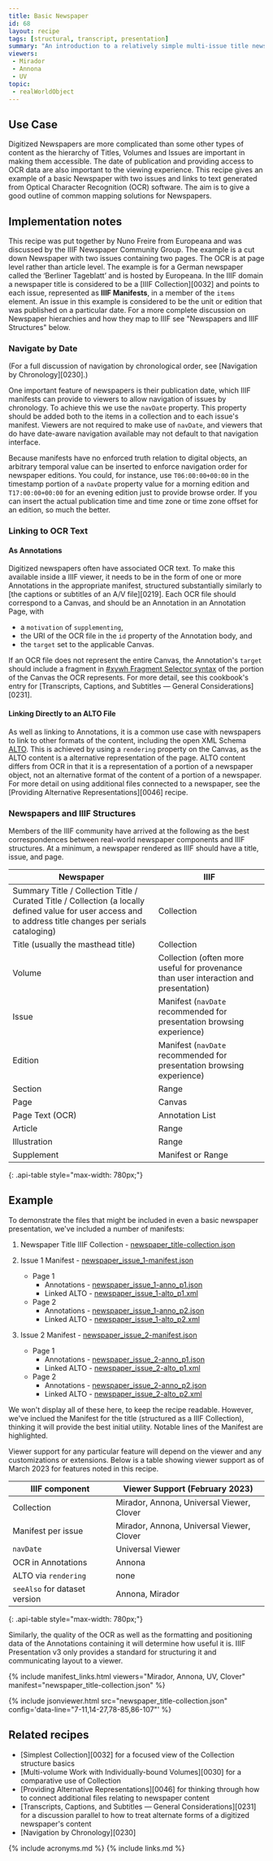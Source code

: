 ```yaml
---
title: Basic Newspaper
id: 68
layout: recipe
tags: [structural, transcript, presentation]
summary: "An introduction to a relatively simple multi-issue title newspaper with OCR content"
viewers:
 - Mirador
 - Annona
 - UV
topic: 
 - realWorldObject
---
```


## Use Case

Digitized Newspapers are more complicated than some other types of content as the hierarchy of Titles, Volumes and Issues are important in making them accessible. The date of publication and providing access to OCR data are also important to the viewing experience. This recipe gives an example of a basic Newspaper with two issues and links to text generated from Optical Character Recognition (OCR) software. The aim is to give a good outline of common mapping solutions for Newspapers. 

## Implementation notes

This recipe was put together by Nuno Freire from Europeana and was discussed by the IIIF Newspaper Community Group. The example is a cut down Newspaper with two issues containing two pages. The OCR is at page level rather than article level. The example is for a German newspaper called the ‘Berliner Tageblatt’ and is hosted by Europeana. In the IIIF domain a newspaper title is considered to be a [IIIF Collection][0032] and points to each issue, represented as __IIIF Manifests__, in a member of the `items` element. An issue in this example is considered to be the unit or edition that was published on a particular date. For a more complete discussion on Newspaper hierarchies and how they map to IIIF see "Newspapers and IIIF Structures" below.

### Navigate by Date
(For a full discussion of navigation by chronological order, see [Navigation by Chronology][0230].)

One important feature of newspapers is their publication date, which IIIF manifests can provide to viewers to allow navigation of issues by chronology. To achieve this we use the `navDate` property. This property should be added both to the items in a collection and to each issue's manifest. Viewers are not required to make use of `navDate`, and viewers that do have date-aware navigation available may not default to that navigation interface.

Because manifests have no enforced truth relation to digital objects, an arbitrary temporal value can be inserted to enforce navigation order for newspaper editions. You could, for instance, use `T06:00:00+00:00` in the timestamp portion of a `navDate` property value for a morning edition and `T17:00:00+00:00` for an evening edition just to provide browse order. If you can insert the actual publication time and time zone or time zone offset for an edition, so much the better.

### Linking to OCR Text

#### As Annotations
Digitized newspapers often have associated OCR text. To make this available inside a IIIF viewer, it needs to be in the form of one or more Annotations in the appropriate manifest, structured substantially similarly to [the captions or subtitles of an A/V file][0219]. Each OCR file should correspond to a Canvas, and should be an Annotation in an Annotation Page, with
+ a `motivation` of `supplementing`,
+ the URI of the OCR file in the `id` property of the Annotation body, and
+ the `target` set to the applicable Canvas.

If an OCR file does not represent the entire Canvas, the Annotation's `target` should include a fragment in [#xywh Fragment Selector syntax](https://www.w3.org/TR/annotation-model/#fragment-selector) of the portion of the Canvas the OCR represents. For more detail, see this cookbook's entry for [Transcripts, Captions, and Subtitles — General Considerations][0231].

#### Linking Directly to an ALTO File

As well as linking to Annotations, it is a common use case with newspapers to link to other formats of the content, including the open XML Schema [ALTO](https://www.loc.gov/standards/alto/). This is achieved by using a `rendering` property on the Canvas, as the ALTO content is a alternative representation of the page. ALTO content differs from OCR in that it is a representation of a portion of a newspaper object, not an alternative format of the content of a portion of a newspaper. For more detail on using additional files connected to a newspaper, see the [Providing Alternative Representations][0046] recipe.

### Newspapers and IIIF Structures

Members of the IIIF community have arrived at the following as the best correspondences between real-world newspaper components and IIIF structures. At a minimum, a newspaper rendered as IIIF should have a title, issue, and page.

| Newspaper | IIIF |
|-----------|------|
| Summary Title / Collection Title / Curated Title / Collection (a locally defined value for user access and to address title changes per serials cataloging) | Collection |
| Title (usually the masthead title) | Collection |
| Volume | Collection (often more useful for provenance than user interaction and presentation) |
| Issue | Manifest (`navDate` recommended for presentation browsing experience) |
| Edition | Manifest (`navDate` recommended for presentation browsing experience) |
| Section | Range |
| Page | Canvas |
| Page Text (OCR) | Annotation List |
| Article | Range |
| Illustration | Range | 
| Supplement | Manifest or Range |
{: .api-table style="max-width: 780px;"}

## Example

To demonstrate the files that might be included in even a basic newspaper presentation, we've included a number of manifests:
1. Newspaper Title IIIF Collection - [newspaper_title-collection.json](newspaper_title-collection.json)
2. Issue 1 Manifest - [newspaper_issue_1-manifest.json](newspaper_issue_1-manifest.json)
	* Page 1
		* Annotations - [newspaper_issue_1-anno_p1.json](newspaper_issue_1-anno_p1.json)
		* Linked ALTO - [newspaper_issue_1-alto_p1.xml](newspaper_issue_1-alto_p1.xml)
	* Page 2
		* Annotations - [newspaper_issue_1-anno_p2.json](newspaper_issue_1-anno_p2.json)
		* Linked ALTO - [newspaper_issue_1-alto_p2.xml](newspaper_issue_1-alto_p2.xml)

3. Issue 2 Manifest - [newspaper_issue_2-manifest.json](newspaper_issue_2-manifest.json)
	* Page 1
		* Annotations - [newspaper_issue_2-anno_p1.json](newspaper_issue_2-anno_p1.json)
		* Linked ALTO - [newspaper_issue_2-alto_p1.xml](newspaper_issue_2-alto_p2.xml)
	* Page 2
		* Annotations - [newspaper_issue_2-anno_p2.json](newspaper_issue_2-anno_p2.json)
		* Linked ALTO - [newspaper_issue_2-alto_p2.xml](newspaper_issue_2-alto_p2.xml)

We won't display all of these here, to keep the recipe readable. However, we've inclued the Manifest for the title (structured as a IIIF Collection), thinking it will provide the best initial utility. Notable lines of the Manifest are highlighted.

Viewer support for any particular feature will depend on the viewer and any customizations or extensions. Below is a table showing viewer support as of March 2023 for features noted in this recipe.

| IIIF component | Viewer Support (February 2023) |
|-----------|------|
| Collection | Mirador, Annona, Universal Viewer, Clover |
| Manifest per issue | Mirador, Annona, Universal Viewer, Clover |
| `navDate` | Universal Viewer |
| OCR in Annotations | Annona |
| ALTO via `rendering` | none |
| `seeAlso` for dataset version | Annona, Mirador |
{: .api-table style="max-width: 780px;"}

Similarly, the quality of the OCR as well as the formatting and positioning data of the Annotations containing it will determine how useful it is. IIIF Presentation v3 only provides a standard for structuring it and communicating layout to a viewer.

{% include manifest_links.html viewers="Mirador, Annona, UV, Clover" manifest="newspaper_title-collection.json" %}

{% include jsonviewer.html src="newspaper_title-collection.json" config='data-line="7-11,14-27,78-85,86-107"' %}

## Related recipes

- [Simplest Collection][0032] for a focused view of the Collection structure basics
- [Multi-volume Work with Individually-bound Volumes][0030] for a comparative use of Collection
- [Providing Alternative Representations][0046] for thinking through how to connect additional files relating to newspaper content
- [Transcripts, Captions, and Subtitles — General Considerations][0231] for a discussion parallel to how to treat alternate forms of a digitized newspaper's content
- [Navigation by Chronology][0230]

{% include acronyms.md %}
{% include links.md %}


